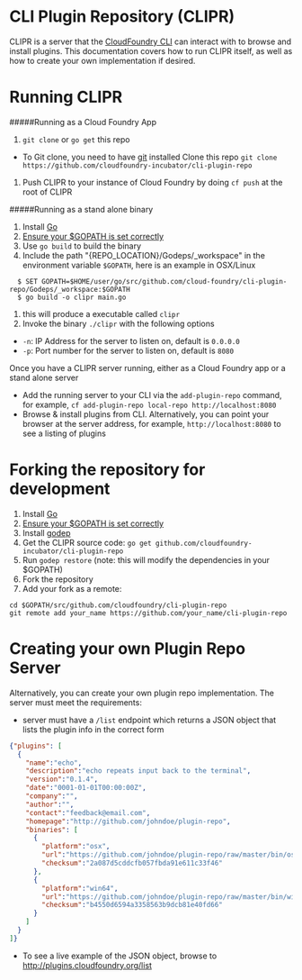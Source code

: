 CLI Plugin Repository (CLIPR)
=============

CLIPR is a server that the [CloudFoundry CLI](https://github.com/cloudfoundry/cli) 
can interact with to browse and install plugins. This documentation covers how to run CLIPR itself,
as well as how to create your own implementation if desired.

Running CLIPR
=============

#####Running as a Cloud Foundry App

1. `git clone` or `go get` this repo
  - To Git clone, you need to have [git](http://git-scm.com/downloads) installed
    Clone this repo `git clone https://github.com/cloudfoundry-incubator/cli-plugin-repo`
  
1. Push CLIPR to your instance of Cloud Foundry by doing `cf push` at the root of CLIPR

#####Running as a stand alone binary

1. Install [Go](https://golang.org)
1. [Ensure your $GOPATH is set correctly](http://golang.org/cmd/go/#hdr-GOPATH_environment_variable)
1. Use `go build` to build the binary
  1. Include the path "{REPO_LOCATION}/Godeps/_workspace" in the environment variable `$GOPATH`, here is an example in OSX/Linux
  ```shell
    $ SET GOPATH=$HOME/user/go/src/github.com/cloud-foundry/cli-plugin-repo/Godeps/_workspace:$GOPATH
    $ go build -o clipr main.go
  ```
  1. this will produce a executable called `clipr`
1. Invoke the binary `./clipr` with the following options
  - `-n`: IP Address for the server to listen on, default is `0.0.0.0`
  - `-p`: Port number for the server to listen on, default is `8080`


Once you have a CLIPR server running, either as a Cloud Foundry app or a stand alone server
- Add the running server to your CLI via the `add-plugin-repo` command, for example, `cf add-plugin-repo local-repo http://localhost:8080`
- Browse & install plugins from CLI. Alternatively, you can point your browser at the server address, for example, `http://localhost:8080` to see a listing of plugins

Forking the repository for development
======================================

1. Install [Go](https://golang.org)
1. [Ensure your $GOPATH is set correctly](http://golang.org/cmd/go/#hdr-GOPATH_environment_variable)
1. Install [godep](https://github.com/tools/godep)
1. Get the CLIPR source code: `go get github.com/cloudfoundry-incubator/cli-plugin-repo`
1. Run `godep restore` (note: this will modify the dependencies in your $GOPATH)
1. Fork the repository
1. Add your fork as a remote: 
```shell
cd $GOPATH/src/github.com/cloudfoundry/cli-plugin-repo
git remote add your_name https://github.com/your_name/cli-plugin-repo
```
  
Creating your own Plugin Repo Server
=============
Alternatively, you can create your own plugin repo implementation. The server must meet the requirements:
- server must have a `/list` endpoint which returns a JSON object that lists the plugin info in the correct form
```json
{"plugins": [
  {
    "name":"echo",
    "description":"echo repeats input back to the terminal",
    "version":"0.1.4",
    "date":"0001-01-01T00:00:00Z",
    "company":"",
    "author":"",
    "contact":"feedback@email.com",
    "homepage":"http://github.com/johndoe/plugin-repo",
    "binaries": [
      {
        "platform":"osx",
        "url":"https://github.com/johndoe/plugin-repo/raw/master/bin/osx/echo",
        "checksum":"2a087d5cddcfb057fbda91e611c33f46"
      },
      {
        "platform":"win64",
        "url":"https://github.com/johndoe/plugin-repo/raw/master/bin/windows64/echo.exe",
        "checksum":"b4550d6594a3358563b9dcb81e40fd66"
      }
    ]
  }
]}
```
* To see a live example of the JSON object, browse to http://plugins.cloudfoundry.org/list
